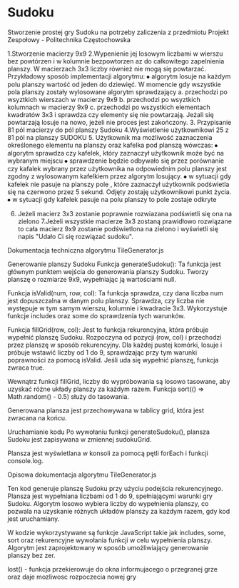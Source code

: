 # Sudoku
Stworzenie prostej gry Sudoku na potrzeby zaliczenia z przedmiotu Projekt Zespołowy - Politechnika Częstochowska

1.Stworzenie macierzy 9x9
2.Wypenienie jej losowym liczbami w wierszu bez powtórzen i w kolumnie bezpowtorzen az do całkowitego zapelnienia planszy. W macierzach 3x3 liczby również nie mogą się powtarzać.
Przykładowy sposób implementacji algorytmu:
    ⦁	algorytm losuje na każdym polu planszy wartość od jeden do dziewięć. W momencie gdy wszystkie pola planszy zostały wylosowane algorytm sprawdzający 
        a.	przechodzi po wsyztkich wierszach w macierzy 9x9
        b.	przechodzi po wsyztkich kolumnach w macierzy 9x9
        c.	przechodzi po wszystkich elementach kwadratów 3x3
    i sprawdza czy elementy się nie powtarzają. Jeżali się powtarzają losuje na nowo, jeżeli nie proces jest zakończony.
3.  Przypisanie 81 pól macierzy do pól planszy Sudoku
4.Wyświetlenie użytkownikowi 25 z 81 pól na planszy SUDOKU
5. Użytkownik ma możliwość zaznaczenia określonego elementu na planszy oraz kafelka pod planszą wówczas:
    ⦁	algorytm sprawdza czy kafelek, który zaznaczył użytkownik może być na wybranym miejscu
        ⦁	sprawdzenie będzie odbywało się przez porównanie czy kafalek wybrany przez użytkownika na odpowiednim polu planszy jest zgodny z wylosowanym kafelkiem przez algorytm losujący.
        ⦁	w sytuacji gdy kafelek nie pasuje na planszy pole , które zaznaczył użytkownik podświetla się na czerwono przez 5 sekund. Odjęty zostaję użytkownikowi punkt życia. 
        ⦁	 w sytuacji gdy kafelek pasuje na polu planszy to pole zostaje odkryte

6. Jeżeli macierz 3x3 zostanie poprawnie rozwiazana podświetli się ona na zielono
7.Jeżeli wszystkie macierze 3x3 zostaną prawidłowo rozwiązane to cała macierz 9x9 zostanie podświetlona na zielono i wyświetli się napis "Udało Ci się rozwiązać sudoku".

Dokumentacja techniczna algorytmu TileGenerator.js

Generowanie planszy Sudoku
Funkcja generateSudoku(): Ta funkcja jest głównym punktem wejścia do generowania planszy Sudoku. Tworzy planszę o rozmiarze 9x9, wypełniając ją wartościami null.

Funkcja isValid(num, row, col): Ta funkcja sprawdza, czy dana liczba num jest dopuszczalna w danym polu planszy. Sprawdza, czy liczba nie występuje w tym samym wierszu, kolumnie i kwadracie 3x3. Wykorzystuje funkcje includes oraz some do sprawdzenia tych warunków.

Funkcja fillGrid(row, col): Jest to funkcja rekurencyjna, która próbuje wypełnić planszę Sudoku. Rozpoczyna od pozycji (row, col) i przechodzi przez planszę w sposób rekurencyjny. Dla każdej pustej komórki, losuje i próbuje wstawić liczby od 1 do 9, sprawdzając przy tym warunki poprawności za pomocą isValid. Jeśli uda się wypełnić planszę, funkcja zwraca true.

Wewnątrz funkcji fillGrid, liczby do wypróbowania są losowo tasowane, aby uzyskać różne układy planszy za każdym razem. Funkcja sort(() => Math.random() - 0.5) służy do tasowania.

Generowana plansza jest przechowywana w tablicy grid, która jest zwracana na końcu.

Uruchamianie kodu
Po wywołaniu funkcji generateSudoku(), plansza Sudoku jest zapisywana w zmiennej sudokuGrid.

Plansza jest wyświetlana w konsoli za pomocą pętli forEach i funkcji console.log.

Opisowa dokumentacja algorytmu TileGenerator.js

Ten kod generuje planszę Sudoku przy użyciu podejścia rekurencyjnego. Plansza jest wypełniana liczbami od 1 do 9, spełniającymi warunki gry Sudoku. Algorytm losowo wybiera liczby do wypełnienia planszy, co pozwala na uzyskanie różnych układów planszy za każdym razem, gdy kod jest uruchamiany.

W kodzie wykorzystywane są funkcje JavaScript takie jak includes, some, sort oraz rekurencyjne wywołania funkcji w celu wypełnienia planszy. Algorytm jest zaprojektowany w sposób umożliwiający generowanie planszy bez zer.

lost() - funkcja przekierowuje do okna informujacego  o przegranej grze oraz daje mozliwosc rozpoczecia nowej gry